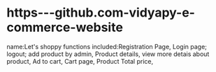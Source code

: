 # https---github.com-vidyapy-e-commerce-website
name:Let's shoppy
functions included:Registration Page,
                   Login page;
                   logout;
                   add product by admin,
                   Product details,
                   view more detais about product,
                   Ad to cart,
                   Cart page,
                   Product Total price,
 
